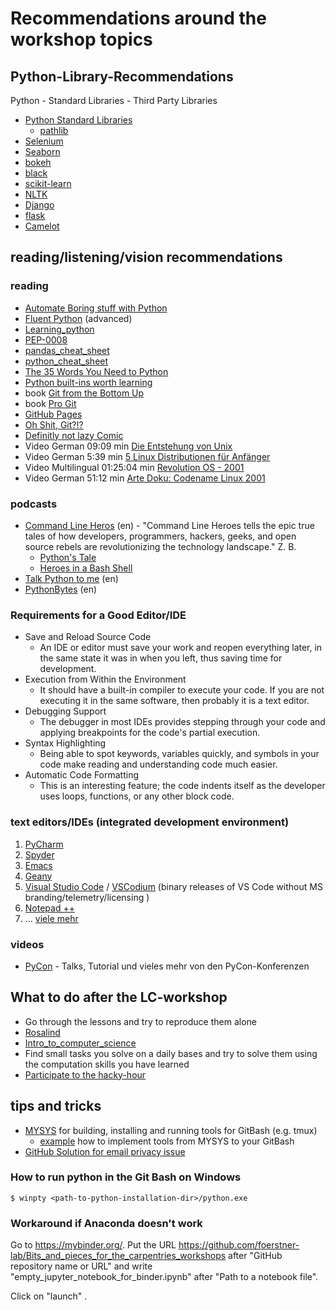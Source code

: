 # Recommendations around the workshop topics

## Python-Library-Recommendations
Python - Standard Libraries - Third Party Libraries
- [Python Standard Libraries](https://docs.python.org/3/library/)
  * [pathlib](https://docs.python.org/3/library/pathlib.html)
- [Selenium](https://pypi.org/project/selenium/)
- [Seaborn](https://seaborn.pydata.org/)
- [bokeh](https://docs.bokeh.org/en/latest/index.html)
- [black](https://pypi.org/project/black/)
- [scikit-learn](https://scikit-learn.org/stable/)
- [NLTK](https://www.nltk.org/)
- [Django](https://www.djangoproject.com/)
- [flask](https://www.fullstackpython.com/flask.html)
- [Camelot](https://camelot-py.readthedocs.io/en/master/)

## reading/listening/vision recommendations
### reading

- [Automate Boring stuff with Python](https://automatetheboringstuff.com/)
- [Fluent Python](https://www.oreilly.com/library/view/fluent-python/9781491946237/) (advanced)
- [Learning_python](oreilly.com/library/view/learning-python-5th/9781449355722/)
- [PEP-0008](https://www.python.org/dev/peps/pep-0008/)
- [pandas_cheat_sheet](https://github.com/pandas-dev/pandas/blob/master/doc/cheatsheet/Pandas_Cheat_Sheet.pdf)
- [python_cheat_sheet](https://github.com/ehmatthes/pcc/releases/download/v1.0.0/beginners_python_cheat_sheet_pcc_all.pdf)
- [The 35 Words You Need to Python](https://yawpitchroll.com/posts/the-35-words-you-need-to-python/)
- [Python built-ins worth learning](https://treyhunner.com/2019/05/python-builtins-worth-learning/)
- book [Git from the Bottom Up](https://jwiegley.github.io/git-from-the-bottom-up/)
- book [Pro Git](https://git-scm.com/book/en/v2)
- [GitHub Pages](https://pages.github.com/)
- [Oh Shit, Git?!?](https://ohshitgit.com/de)
- [Definitly not lazy Comic](https://www.commitstrip.com/en/2017/02/28/definitely-not-lazy/)
- Video German 09:09 min [Die Entstehung von Unix](https://www.youtube.com/watch?v=OdJFi8fTsxg)
- Video German 5:39 min [5 Linux Distributionen für Anfänger](https://www.youtube.com/watch?v=5UD3jZefBsk)
- Video Multilingual 01:25:04 min [Revolution OS - 2001](https://www.youtube.com/watch?v=Eluzi70O-P4)
- Video German 51:12 min [Arte Doku: Codename Linux 2001](https://www.youtube.com/watch?v=SzKEi5AHZf4)

### podcasts
- [Command Line Heros](https://www.redhat.com/en/command-line-heroes) (en) - "Command Line Heroes tells the epic true tales of how developers, programmers, hackers, geeks, and open source rebels are revolutionizing the technology landscape." Z. B.
  * [Python's Tale](https://www.redhat.com/en/command-line-heroes/season-3/pythons-tale)
  * [Heroes in a Bash Shell](https://www.redhat.com/en/command-line-heroes/season-3/heroes-in-a-bash-shell)
- [Talk Python to me](https://talkpython.fm/) (en)
- [PythonBytes](https://pythonbytes.fm/) (en)


### Requirements for a Good Editor/IDE
- Save and Reload Source Code 
    - An IDE or editor must save your work and reopen everything later, in the same state it was in when you left, thus saving time for development.
- Execution from Within the Environment
    - It should have a built-in compiler to execute your code. If you are not executing it in the same software, then probably it is a text editor. 
- Debugging Support
    - The debugger in most IDEs provides stepping through your code and applying breakpoints for the code's partial execution. 
- Syntax Highlighting
    - Being able to spot keywords, variables quickly, and symbols in your code make reading and understanding code much easier.
- Automatic Code Formatting
    - This is an interesting feature; the code indents itself as the developer uses loops, functions, or any other block code.

### text editors/IDEs (integrated development environment)
1) [PyCharm](https://www.jetbrains.com/pycharm/)
2) [Spyder](https://www.spyder-ide.org/)
3) [Emacs](https://www.gnu.org/software/emacs/)
4) [Geany](https://www.geany.org/)
5) [Visual Studio Code](https://code.visualstudio.com/) / [VSCodium](https://github.com/VSCodium/vscodium) (binary releases of VS Code without MS branding/telemetry/licensing )
6) [Notepad ++](https://notepad-plus-plus.org/)
7) ... [viele mehr](https://en.wikipedia.org/wiki/List_of_text_editors)

### videos
- [PyCon](https://www.youtube.com/results?search_query=pycon&search_type=) - Talks, Tutorial und vieles mehr von den PyCon-Konferenzen

## What to do after the LC-workshop
 - Go through the lessons and try to reproduce them alone
  - [Rosalind](http://rosalind.info/problems/locations/)
 - [Intro_to_computer_science](https://www.udacity.com/course/introduction-to-python--ud1110)
 - Find small tasks you solve on a daily bases and try to solve them using the computation skills you have learned
 - [Participate to the hacky-hour](https://hackyhour.github.io/Cologne/)
 
## tips and tricks
- [MYSYS](https://www.msys2.org/) for building, installing and running tools for GitBash (e.g. tmux)
    - [example](https://blog.pjsen.eu/?p=440) how to implement tools from MYSYS to your GitBash  
- [GitHub Solution for email privacy issue](https://help.github.com/en/github/setting-up-and-managing-your-github-user-account/setting-your-commit-email-address)

### How to run python in the Git Bash on Windows
```
$ winpty <path-to-python-installation-dir>/python.exe
```

### Workaround if Anaconda doesn't work
Go to https://mybinder.org/. Put the URL
https://github.com/foerstner-lab/Bits_and_pieces_for_the_carpentries_workshops
after "GitHub repository name or URL" and write
"empty_jupyter_notebook_for_binder.ipynb" after "Path to a notebook
file".

Click on "launch" .


